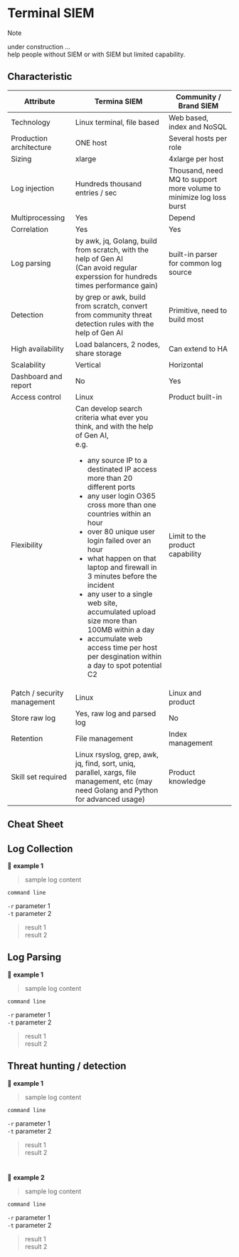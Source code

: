 # **Terminal SIEM**
> [!NOTE]
> under construction ...\
> help people without SIEM or with SIEM but limited capability.

## **Characteristic**
Attribute | Termina SIEM | Community \/ Brand SIEM
--- | --- | ---
Technology | Linux terminal, file based | Web based, index and NoSQL
Production architecture | ONE host | Several hosts per role
Sizing | xlarge | 4xlarge per host
Log injection | Hundreds thousand entries / sec | Thousand, need MQ to support more volume to minimize log loss burst
Multiprocessing | Yes | Depend
Correlation | Yes | Yes
Log parsing | by awk, jq, Golang, build from scratch, with the help of Gen AI<br/>(Can avoid regular experssion for hundreds times performance gain) | built-in parser for common log source
Detection | by grep or awk, build from scratch, convert from community threat detection rules with the help of Gen AI | Primitive, need to build most
High availability | Load balancers, 2 nodes, share storage | Can extend to HA
Scalability | Vertical | Horizontal
Dashboard and report | No | Yes
Access control | Linux | Product built-in
Flexibility | Can develop search criteria what ever you think, and with the help of Gen AI, <br/>e.g. <ul><li>any source IP to a destinated IP access more than 20 different ports</li><li>any user login O365 cross more than one countries within an hour</li><li>over 80 unique user login failed over an hour</li><li>what happen on that laptop and firewall in 3 minutes before the incident</li><li>any user to a single web site, accumulated upload size more than 100MB within a day</li><li>accumulate web access time per host per desgination within a day to spot potential C2</li></ul> | Limit to the product capability
Patch / security management | Linux | Linux and product
Store raw log | Yes, raw log and parsed log | No
Retention | File management | Index management
Skill set required | Linux rsyslog, grep, awk, jq, find, sort, uniq, parallel, xargs, file management, etc (may need Golang and Python for advanced usage) | Product knowledge

## **Cheat Sheet**

## Log Collection
:bookmark:  **example 1**

> sample log content

``` 
command line
```
`-r` parameter 1\
`-t` parameter 2
> result 1\
> result 2

## Log Parsing
:bookmark:  **example 1**

> sample log content

``` 
command line
```
`-r` parameter 1\
`-t` parameter 2
> result 1\
> result 2

## Threat hunting \/ detection
:bookmark:  **example 1**

> sample log content

``` 
command line
```
`-r` parameter 1\
`-t` parameter 2
> result 1\
> result 2
#
:bookmark:  **example 2**

> sample log content

``` 
command line
```
`-r` parameter 1\
`-t` parameter 2
> result 1\
> result 2

#
<!-- siem
opensearch
elasticsearch
search
index
security
-->
